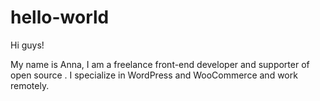 # hello-world

Hi guys! 

My name is Anna, I am a freelance front-end developer and supporter of open source . I specialize in WordPress and WooCommerce and work remotely.
